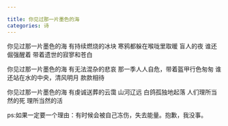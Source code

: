 ```yaml
---

title: 你见过那一片墨色的海
categories: 诗
---
```



你见过那一片墨色的海
有持续燃烧的冰块
寒鸦都躲在喉咙里取暖
盲人的夜
谁还倔强醒着
带着遗世的寂寥和苍白

<!-- more -->
你见过那一片墨色的海
有无法混杂的悲哀
那一季人人自危，带着盔甲行色匆匆
谁还站在水的中央，清风明月
款款相待

你见过那一片墨色的海
有虔诚送葬的云霭
山河辽远
白鸽孤独地起落
人们理所当然的死
理所当然的活






ps:如果一定要一个理由：有时候会被自己冻伤，失去能量。抱歉，我没事。
